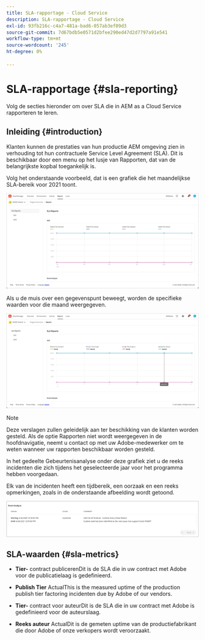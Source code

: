 ```yaml
---
title: SLA-rapportage - Cloud Service
description: SLA-rapportage - Cloud Service
exl-id: 93fb216c-c4a7-481a-bad6-057ab3ef09d3
source-git-commit: 7d67bdb5e0571d2bfee290ed47d2d7797a91e541
workflow-type: tm+mt
source-wordcount: '245'
ht-degree: 0%

---
```


# SLA-rapportage {#sla-reporting}

Volg de secties hieronder om over SLA die in AEM as a Cloud Service rapporteren te leren.

## Inleiding {#introduction}

Klanten kunnen de prestaties van hun productie AEM omgeving zien in verhouding tot hun contractuele Service Level Agreement (SLA). Dit is beschikbaar door een menu op het lusje van Rapporten, dat van de belangrijkste kopbal toegankelijk is.

Volg het onderstaande voorbeeld, dat is een grafiek die het maandelijkse SLA-bereik voor 2021 toont.

![](assets/sla-reporting-1.png)


Als u de muis over een gegevenspunt beweegt, worden de specifieke waarden voor die maand weergegeven.

![](assets/sla-reporting-b.png)

>[!NOTE]
>Deze verslagen zullen geleidelijk aan ter beschikking van de klanten worden gesteld. Als de optie Rapporten niet wordt weergegeven in de hoofdnavigatie, neemt u contact op met uw Adobe-medewerker om te weten wanneer uw rapporten beschikbaar worden gesteld.

In het gedeelte Gebeurtenisanalyse onder deze grafiek ziet u de reeks incidenten die zich tijdens het geselecteerde jaar voor het programma hebben voorgedaan.

Elk van de incidenten heeft een tijdbereik, een oorzaak en een reeks opmerkingen, zoals in de onderstaande afbeelding wordt getoond.

![](assets/sla-reporting-c.png)


## SLA-waarden {#sla-metrics}

* **Tier-**
contract publicerenDit is de SLA die in uw contract met Adobe voor de publicatielaag is gedefinieerd.

* **Publish Tier**
ActualThis is the measured uptime of the production publish tier factoring incidenten due by Adobe of our vendors.

* **Tier-**
contract voor auteurDit is de SLA die in uw contract met Adobe is gedefinieerd voor de auteurslaag.

* **Reeks auteur**
ActualDit is de gemeten uptime van de productiefabrikant die door Adobe of onze verkopers wordt veroorzaakt.

